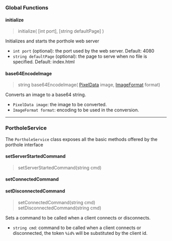 ### Global Functions ###

#### initialize ####
> initialize( [int port], [string defaultPage] )

Initializes and starts the porthole web server
- `int port` (optional): the port used by the web server. Default: 4080
- `string defaultPage` (optional): the page to serve when no file is specified. Default: index.html

#### base64EncodeImage ####
> string base64EncodeImage( [PixelData](https://github.com/uic-evl/omegalib/wiki/PixelData) image, [ImageFormat](https://github.com/uic-evl/omegalib/wiki/PixelData#image-formats) format)

Converts an image to a base64 string.
- `PixelData image`: the image to be converted.
- `ImageFormat format`: encoding to be used in the conversion.


----------------------------------------------------------------------------------------------------
### PortholeService ###
The `PortholeService` class exposes all the basic methods offered by the porthole interface

#### setServerStartedCommand ####
> setServerStartedCommand(string cmd)


#### setConnectedCommand ####
#### setDisconnectedCommand ####
> setConnectedCommand(string cmd)
> setDisconnectedCommand(string cmd) 

Sets a command to be called when a client connects or disconnects.
- `string cmd`: command to be called when a client connects or disconnected, the token `%id%` will be substituted by the client id.
